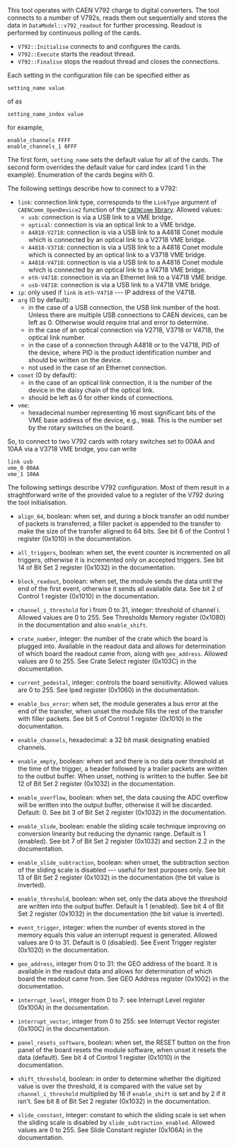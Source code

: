 This tool operates with CAEN V792 charge to digital converters. The tool
connects to a number of V792s, reads them out sequentially and stores the data
in `DataModel::v792_readout` for further processing. Readout is performed by
continuous polling of the cards.

* `V792::Initialise` connects to and configures the cards.
* `V792::Execute` starts the readout thread.
* `V792::Finalise` stops the readout thread and closes the connections.

Each setting in the configuration file can be specified either as
```
setting_name value
```
of as
```
setting_name_index value
```
for example,
```
enable_channels FFFF
enable_channels_1 0FFF
```
The first form, `setting_name` sets the default value for all of the cards. The
second form overrides the default value for card index (card 1 in the example).
Enumeration of the cards begins with 0.

The following settings describe how to connect to a V792:

* `link`: connection link type, corresponds to the `LinkType` argument of
  `CAENComm_OpenDevice2` function of the
  [`CAENComm` library](https://www.caen.it/products/caencomm-library/).
  Allowed values:
  - `usb`: connection is via a USB link to a VME bridge.
  - `optical`: connection is via an optical link to a VME bridge.
  - `A4818-V2718`: connection is via a USB link to a A4818 Conet module which is
    connected by an optical link to a V2718 VME bridge.
  - `A4818-V3718`: connection is via a USB link to a A4818 Conet module which is
    connected by an optical link to a V3718 VME bridge.
  - `A4818-V4718`: connection is via a USB link to a A4818 Conet module which is
    connected by an optical link to a V4718 VME bridge.
  - `eth-V4718`: connection is via an Ethernet link to a V4718 VME bridge.
  - `usb-V4718`: connection is via a USB link to a V4718 VME bridge.
* `ip`: only used if `link` is `eth-V4718` --- IP address of the V4718.
* `arg` (0 by default):
  - in the case of a USB connection, the USB link number of the host. Unless
    there are multiple USB connections to CAEN devices, can be left as 0.
    Otherwise would require trial and error to determine.
  - in the case of an optical connection via V2718, V3718 or V4718, the optical
    link number.
  - in the case of a connection through A4818 or to the V4718, PID of the
    device, where PID is the product identification number and should be written
    on the device.
  - not used in the case of an Ethernet connection.
* `conet` (0 by default):
  - in the case of an optical link connection, it is the number of the device in
    the daisy chain of the optical link.
  - should be left as 0 for other kinds of connections.
* `vme`:
  - hexadecimal number representing 16 most significant bits of the VME base
    address of the device, e.g., `90AB`. This is the number set by the rotary
    switches on the board.

So, to connect to two V792 cards with rotary switches set to 00AA and 10AA via a
V3718 VME bridge, you can write
```
link usb
vme_0 00AA
vme_1 10AA
```

The following settings describe V792 configuration. Most of them result in a
straghtforward write of the provided value to a register of the V792 during the
tool initialisation.

* `align_64`, boolean: when set, and during a block transfer an odd number of
  packets is transferred, a filler packet is appended to the transfer to make
  the size of the transfer aligned to 64 bits. See bit 6 of the Control 1
  register (0x1010) in the documentation.

* `all_triggers`, boolean: when set, the event counter is incremented on all
  triggers, otherwise it is incremented only on accepted triggers. See bit 14 of
  Bit Set 2 register (0x1032) in the documentation.

* `block_readout`, boolean: when set, the module sends the data until the end of
  the first event, otherwise it sends all available data. See bit 2 of Control 1
  register (0x1010) in the documentation.

* `channel_i_threshold` for i from 0 to 31, integer: threshold of channel i.
  Allowed values are 0 to 255. See Thresholds Memory register (0x1080) in the
  documentation and also `enable_shift`.

* `crate_number`, integer: the number of the crate which the board is plugged
  into. Available in the readout data and allows for determination of which
  board the readout came from, along with `geo_address`. Allowed values are 0
  to 255. See Crate Select register (0x103C) in the documentation.

* `current_pedestal`, integer: controls the board sensitivity. Allowed values
  are 0 to 255. See Iped register (0x1060) in the documentation.

* `enable_bus_error`: when set, the module generates a bus error at the end of
  the transfer, when unset the module fills the rest of the transfer with filler
  packets. See bit 5 of Control 1 register (0x1010) in the documentation.

* `enable_channels`, hexadecimal: a 32 bit mask designating enabled channels.

* `enable_empty`, boolean: when set and there is no data over threshold at the
  time of the trigger, a header followed by a trailer packets are written to the
  outbut buffer. When unset, nothing is written to the buffer. See bit 12 of Bit
  Set 2 register (0x1032) in the documentation.

* `enable_overflow`, boolean: when set, the data causing the ADC overflow will
  be written into the output buffer, otherwise it will be discarded. Default: 0.
  See bit 3 of Bit Set 2 register (0x1032) in the documentation.

* `enable_slide`, boolean: enable the sliding scale technique improving on
  conversion linearity but reducing the dynamic range. Default is 1 (enabled).
  See bit 7 of Bit Set 2 register (0x1032) and section 2.2 in the documentation.

* `enable_slide_subtraction`, boolean: when unset, the subtraction section of
  the sliding scale is disabled --- useful for test purposes only. See bit 13 of
  Bit Set 2 register (0x1032) in the documentation (the bit value is inverted).

* `enable_threshold`, boolean: when set, only the data above the threshold are
  written into the output buffer. Default is 1 (enabled). See bit 4 of Bit Set 2
  register (0x1032) in the documentation (the bit value is inverted).

* `event_trigger`, integer: when the number of events stored in the memory
  equals this value an interrupt request is generated. Allowed values are 0
  to 31. Default is 0 (disabled). See Event Trigger register (0x1020) in the
  documentation.

* `geo_address`, integer from 0 to 31: the GEO address of the board. It is
  available in the readout data and allows for determination of which board the
  readout came from. See GEO Address register (0x1002) in the documentation.

* `interrupt_level`, integer from 0 to 7: see Interrupt Level register (0x100A)
  in the documentation.

* `interrupt_vector`, integer from 0 to 255: see Interrupt Vector register
  (0x100C) in the documentation.

* `panel_resets_software`, boolean: when set, the RESET button on the fron panel
  of the board resets the module software, when unset it resets the data
  (default). See bit 4 of Control 1 register (0x1010) in the documentation.
* `shift_threshold`, boolean: in order to determine whether the digitized value
  is over the threshold, it is compared with the value set by
  `channel_i_threshold` multiplied by 16 if `enable_shift` is set and by 2 if it
  isn't. See bit 8 of Bit Set 2 register (0x1032) in the documentation.

* `slide_constant`, integer: constant to which the sliding scale is set when the
  sliding scale is disabled by `slide_subtraction_enabled`. Allowed values are 0
  to 255. See Slide Constant register (0x106A) in the documentation.
